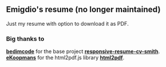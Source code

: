 ## Emigdio's resume (no longer maintained)
Just my resume with option to download it as PDF. <br>

### Big thanks to
__[bedimcode](https://github.com/bedimcode)__ for the base project __[responsive-resume-cv-smith](https://github.com/bedimcode/responsive-resume-cv-smith)__.<br/>
__[eKoopmans](https://github.com/eKoopmans)__ for the html2pdf.js library __[html2pdf](https://github.com/eKoopmans/html2pdf.js)__.

